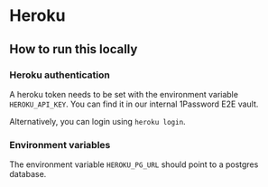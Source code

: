 # Heroku

## How to run this locally

### Heroku authentication

A heroku token needs to be set with the environment variable `HEROKU_API_KEY`. You can find it in our internal 1Password E2E vault.

Alternatively, you can login using `heroku login`.

### Environment variables

The environment variable `HEROKU_PG_URL` should point to a postgres database.

